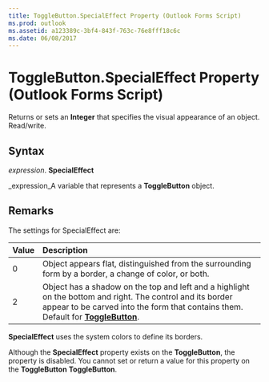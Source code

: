 ```yaml
---
title: ToggleButton.SpecialEffect Property (Outlook Forms Script)
ms.prod: outlook
ms.assetid: a123389c-3bf4-843f-763c-76e8fff18c6c
ms.date: 06/08/2017
---
```



# ToggleButton.SpecialEffect Property (Outlook Forms Script)

Returns or sets an **Integer** that specifies the visual appearance of an object. Read/write.


## Syntax

 _expression_. **SpecialEffect**

 _expression_A variable that represents a **ToggleButton** object.


## Remarks

The settings for SpecialEffect are:



|**Value**|**Description**|
|:-----|:-----|
|0|Object appears flat, distinguished from the surrounding form by a border, a change of color, or both.|
|2|Object has a shadow on the top and left and a highlight on the bottom and right. The control and its border appear to be carved into the form that contains them. Default for **[ToggleButton](togglebutton-object-outlook-forms-script.md)**.|
 **SpecialEffect** uses the system colors to define its borders.

Although the **SpecialEffect** property exists on the **ToggleButton**, the property is disabled. You cannot set or return a value for this property on the **ToggleButton** **ToggleButton**.


